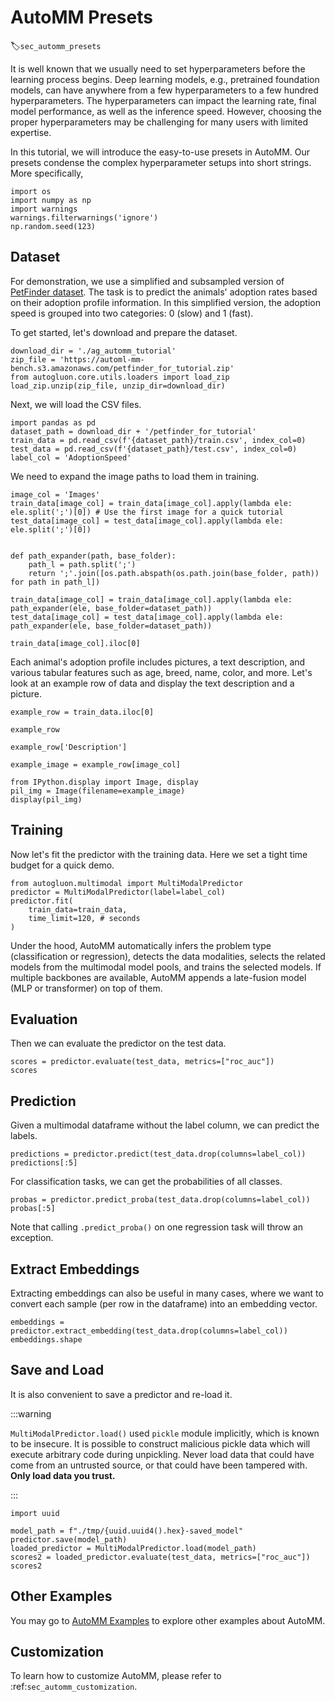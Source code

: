 # AutoMM Presets
:label:`sec_automm_presets`

It is well known that we usually need to set hyperparameters before the learning process begins. Deep learning models, e.g., pretrained foundation models, can have anywhere from a few hyperparameters to a few hundred hyperparameters. The hyperparameters can impact the learning rate, final model performance, as well as the inference speed. However, choosing the proper hyperparameters may be challenging for many users with limited expertise. 

In this tutorial, we will introduce the easy-to-use presets in AutoMM. Our presets condense the complex hyperparameter setups into short strings. More specifically, 

```{.python .input}
import os
import numpy as np
import warnings
warnings.filterwarnings('ignore')
np.random.seed(123)
```

## Dataset

For demonstration, we use a simplified and subsampled version of [PetFinder dataset](https://www.kaggle.com/c/petfinder-adoption-prediction). The task is to predict the animals' adoption rates based on their adoption profile information. In this simplified version, the adoption speed is grouped into two categories: 0 (slow) and 1 (fast).

To get started, let's download and prepare the dataset.


```{.python .input}
download_dir = './ag_automm_tutorial'
zip_file = 'https://automl-mm-bench.s3.amazonaws.com/petfinder_for_tutorial.zip'
from autogluon.core.utils.loaders import load_zip
load_zip.unzip(zip_file, unzip_dir=download_dir)
```

Next, we will load the CSV files.


```{.python .input}
import pandas as pd
dataset_path = download_dir + '/petfinder_for_tutorial'
train_data = pd.read_csv(f'{dataset_path}/train.csv', index_col=0)
test_data = pd.read_csv(f'{dataset_path}/test.csv', index_col=0)
label_col = 'AdoptionSpeed'
```

We need to expand the image paths to load them in training.


```{.python .input}
image_col = 'Images'
train_data[image_col] = train_data[image_col].apply(lambda ele: ele.split(';')[0]) # Use the first image for a quick tutorial
test_data[image_col] = test_data[image_col].apply(lambda ele: ele.split(';')[0])


def path_expander(path, base_folder):
    path_l = path.split(';')
    return ';'.join([os.path.abspath(os.path.join(base_folder, path)) for path in path_l])

train_data[image_col] = train_data[image_col].apply(lambda ele: path_expander(ele, base_folder=dataset_path))
test_data[image_col] = test_data[image_col].apply(lambda ele: path_expander(ele, base_folder=dataset_path))

train_data[image_col].iloc[0]
```

Each animal's adoption profile includes pictures, a text description, and various tabular features such as age, breed, name, color, and more. Let's look at an example row of data and display the text description and a picture.


```{.python .input}
example_row = train_data.iloc[0]

example_row
```


```{.python .input}
example_row['Description']
```


```{.python .input}
example_image = example_row[image_col]

from IPython.display import Image, display
pil_img = Image(filename=example_image)
display(pil_img)
```

## Training
Now let's fit the predictor with the training data. Here we set a tight time budget for a quick demo.

```{.python .input}
from autogluon.multimodal import MultiModalPredictor
predictor = MultiModalPredictor(label=label_col)
predictor.fit(
    train_data=train_data,
    time_limit=120, # seconds
)
```
Under the hood, AutoMM automatically infers the problem type (classification or regression), detects the data modalities, selects the related models from the multimodal model pools, and trains the selected models. If multiple backbones are available, AutoMM appends a late-fusion model (MLP or transformer) on top of them.


## Evaluation
Then we can evaluate the predictor on the test data.
```{.python .input}
scores = predictor.evaluate(test_data, metrics=["roc_auc"])
scores
```


## Prediction
Given a multimodal dataframe without the label column, we can predict the labels.


```{.python .input}
predictions = predictor.predict(test_data.drop(columns=label_col))
predictions[:5]
```

For classification tasks, we can get the probabilities of all classes.


```{.python .input}
probas = predictor.predict_proba(test_data.drop(columns=label_col))
probas[:5]
```

Note that calling `.predict_proba()` on one regression task will throw an exception.


## Extract Embeddings

Extracting embeddings can also be useful in many cases, where we want to convert each sample (per row in the dataframe) into an embedding vector.

```{.python .input}
embeddings = predictor.extract_embedding(test_data.drop(columns=label_col))
embeddings.shape
```


## Save and Load
It is also convenient to save a predictor and re-load it.

:::warning

`MultiModalPredictor.load()` used `pickle` module implicitly, which is known to be insecure. It is possible to construct malicious pickle data which will execute arbitrary code during unpickling. Never load data that could have come from an untrusted source, or that could have been tampered with. **Only load data you trust.**

:::

```{.python .input}
import uuid

model_path = f"./tmp/{uuid.uuid4().hex}-saved_model"
predictor.save(model_path)
loaded_predictor = MultiModalPredictor.load(model_path)
scores2 = loaded_predictor.evaluate(test_data, metrics=["roc_auc"])
scores2
```

## Other Examples

You may go to [AutoMM Examples](https://github.com/autogluon/autogluon/tree/master/examples/automm) to explore other examples about AutoMM.

## Customization
To learn how to customize AutoMM, please refer to :ref:`sec_automm_customization`.
